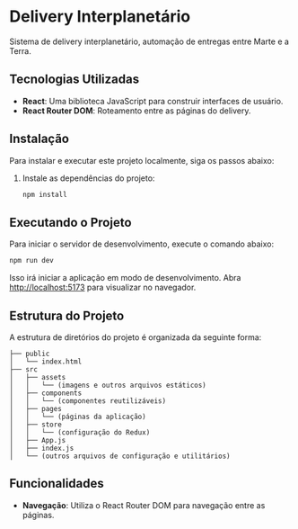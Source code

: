 
# Delivery Interplanetário
Sistema de delivery interplanetário, automação de entregas entre Marte e a Terra.

## Tecnologias Utilizadas

- **React**: Uma biblioteca JavaScript para construir interfaces de usuário.
- **React Router DOM**: Roteamento entre as páginas do delivery.

## Instalação

Para instalar e executar este projeto localmente, siga os passos abaixo:

1. Instale as dependências do projeto:
   ```bash
   npm install
   ```

## Executando o Projeto

Para iniciar o servidor de desenvolvimento, execute o comando abaixo:

```bash
npm run dev
```

Isso irá iniciar a aplicação em modo de desenvolvimento. Abra [http://localhost:5173](http://localhost:5173) para visualizar no navegador.

## Estrutura do Projeto

A estrutura de diretórios do projeto é organizada da seguinte forma:

```
├── public
│   └── index.html
├── src
│   ├── assets
│   │   └── (imagens e outros arquivos estáticos)
│   ├── components
│   │   └── (componentes reutilizáveis)
│   ├── pages
│   │   └── (páginas da aplicação)
│   ├── store
│   │   └── (configuração do Redux)
│   ├── App.js
│   ├── index.js
│   └── (outros arquivos de configuração e utilitários)
```

## Funcionalidades

- **Navegação**: Utiliza o React Router DOM para navegação entre as páginas.


